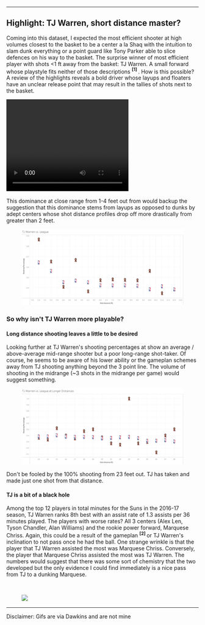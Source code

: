 <hr>
<!-- Image with distances from 0-15 ft -->
<h2> Highlight: TJ Warren, short distance master? </h2>
<p> 
    Coming into this dataset, I expected the most efficient shooter at high volumes closest to the basket to be a center a la Shaq with the intuition to slam dunk everything or a point guard like Tony Parker able to slice defences on his way to the basket. The surprise winner of most efficient player with shots  &lt;1 ft away from the basket: TJ Warren. A small forward whose playstyle fits neither of those descriptions<span title='Giannis Antetokounmpo and Lebron James are small forwards that also have league leading efficincies near the basket but they are the exception rather than the rule.'> <sup> <b> [1] </b> </sup> </span>. How is this possible? A review of the highlights reveals a bold driver whose layups and floaters have an unclear release point that may result in the tallies of shots next to the basket.
</p>
<video width="320" height="240" controls autoplay>
  <source src="Images/FloaterCombined.mp4" type="video/mp4">
</video> 
<p>
    This dominance at close range from 1-4 feet out from would backup the suggestion that this dominance stems from layups as opposed to dunks by adept centers whose shot distance profiles drop off more drastically from greater than 2 feet. 
</p>
<figure>
    <img src="Images/TJWarrenShortDistance.png" width=1000px>
</figure>


<h3> So why isn't TJ Warren more playable? </h3>
<h4> Long distance shooting leaves a little to be desired </h4>
<p>
    Looking further at TJ Warren's shooting percentages at show an average / above-average mid-range shooter but a poor long-range shot-taker. Of course, he seems to be aware of his lower ability or the gameplan schemes away from TJ shooting anything beyond the 3 point line. The volume of shooting in the midrange (~3 shots in the midrange per game) would suggest something. 
</p>
<figure>
    <img src='Images/TJWarrenLongDistance.png' width='1000px'>
</figure>
<p>
    Don't be fooled by the 100% shooting from 23 feet out. TJ has taken and made just one shot from that distance. 
</p>

<h4> TJ is a bit of a black hole </h4>
<p>
    Among the top 12 players in total minutes for the Suns in the 2016-17 season, TJ Warren ranks 8th best with an assist rate of 1.3 assists per 36 minutes played. The players with worse rates? All 3 centers (Alex Len, Tyson Chandler, Alan Williams) and the rookie power forward, Marquese Chriss. Again, this could be a result of the gameplan<span title='Crafted by Earl Watson, a coach ranked in the bottom 4 of every nba coach power rankings I could find.'> <sup> <b> [2] </b> </sup> </span> or TJ Warren's inclination to not pass once he had the ball. One strange wrinkle is that the player that TJ Warren assisted the most was Marquese Chriss. Conversely, the player that Marquese Chriss assisted the most was TJ Warren. The numbers would suggest that there was some sort of chemistry that the two developed but the only evidence I could find immediately is a nice pass from TJ to a dunking Marquese.
</p>
<br>
<figure>
    <img src='Images/WarrenChriss.gif' width='500px'>
</figure>

<hr>

<p> Disclaimer: Gifs are via Dawkins and are not mine </p>